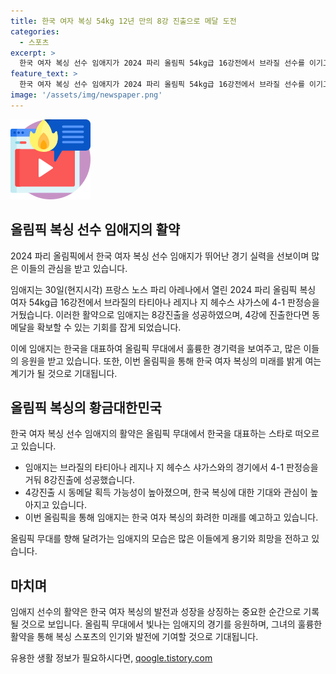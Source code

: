 ```yaml
---
title: 한국 여자 복싱 54kg 12년 만의 8강 진출으로 메달 도전
categories:
  - 스포츠
excerpt: >
  한국 여자 복싱 선수 임애지가 2024 파리 올림픽 54kg급 16강전에서 브라질 선수를 이기고 8강에 진출했다. 올림픽 사상 첫 메달 도전 중인 임애지는 4강에 진출하면 동메달을 확보할 수 있다. 한편, 다른 선수 오연지는 32강전에서 패배했다.
feature_text: >
  한국 여자 복싱 선수 임애지가 2024 파리 올림픽 54kg급 16강전에서 브라질 선수를 이기고 8강에 진출했다. 올림픽 사상 첫 메달 도전 중인 임애지는 4강에 진출하면 동메달을 확보할 수 있다. 한편, 다른 선수 오연지는 32강전에서 패배했다.
image: '/assets/img/newspaper.png'
---
```


<p><img src="/assets/img/news.png" alt="rentncar 속보" /></p>

<h2 data-ke-size="size26">올림픽 복싱 선수 임애지의 활약</h2>

<p>2024 파리 올림픽에서 한국 여자 복싱 선수 임애지가 뛰어난 경기 실력을 선보이며 많은 이들의 관심을 받고 있습니다.</p>

<p data-ke-size="size16">임애지는 30일(현지시각) 프랑스 노스 파리 아레나에서 열린 2024 파리 올림픽 복싱 여자 54kg급 16강전에서 브라질의 타티아나 레지나 지 헤수스 샤가스에 4-1 판정승을 거뒀습니다. 이러한 활약으로 임애지는 8강진출을 성공하였으며, 4강에 진출한다면 동메달을 확보할 수 있는 기회를 잡게 되었습니다.</p>

<p data-ke-size="size16">이에 임애지는 한국을 대표하여 올림픽 무대에서 훌륭한 경기력을 보여주고, 많은 이들의 응원을 받고 있습니다. 또한, 이번 올림픽을 통해 한국 여자 복싱의 미래를 밝게 여는 계기가 될 것으로 기대됩니다.</p>

<h2 data-ke-size="size26">올림픽 복싱의 황금대한민국</h2>

<p>한국 여자 복싱 선수 임애지의 활약은 올림픽 무대에서 한국을 대표하는 스타로 떠오르고 있습니다.</p>

<ul>
    <li>임애지는 브라질의 타티아나 레지나 지 헤수스 샤가스와의 경기에서 4-1 판정승을 거둬 8강진출에 성공했습니다.</li>
    <li>4강진출 시 동메달 획득 가능성이 높아졌으며, 한국 복싱에 대한 기대와 관심이 높아지고 있습니다.</li>
    <li>이번 올림픽을 통해 임애지는 한국 여자 복싱의 화려한 미래를 예고하고 있습니다.</li>
</ul>

<p>올림픽 무대를 향해 달려가는 임애지의 모습은 많은 이들에게 용기와 희망을 전하고 있습니다.</p>

<h2 data-ke-size="size26">마치며</h2>

<p>임애지 선수의 활약은 한국 여자 복싱의 발전과 성장을 상징하는 중요한 순간으로 기록될 것으로 보입니다. 올림픽 무대에서 빛나는 임애지의 경기를 응원하며, 그녀의 훌륭한 활약을 통해 복싱 스포츠의 인기와 발전에 기여할 것으로 기대됩니다.</p>
유용한 생활 정보가 필요하시다면, <a href="https://qoogle.tistory.com" rel="dofollow">qoogle.tistory.com</a>


